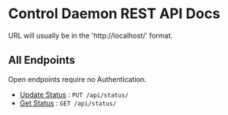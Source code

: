 # Control Daemon REST API Docs

URL will usually be in the 'http://localhost/' format.

## All Endpoints

Open endpoints require no Authentication.

* [Update Status](status/put.md) : `PUT /api/status/`
* [Get Status](status/get.md) : `GET /api/status/`

